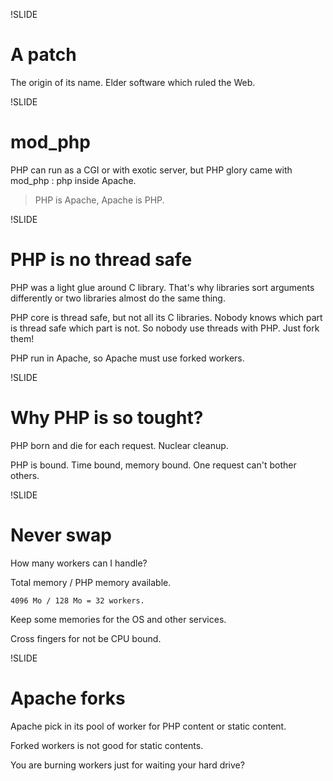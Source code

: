 !SLIDE

# A patch #

The origin of its name. Elder software which ruled the Web.

!SLIDE

# mod\_php #

PHP can run as a CGI or with exotic server,
but PHP glory came with mod\_php : php inside Apache.

>PHP is Apache, Apache is PHP.

!SLIDE

# PHP is no thread safe #

PHP was a light glue around C library.
That's why libraries sort arguments differently
or two libraries almost do the same thing.

PHP core is thread safe, but not all its C libraries.
Nobody knows which part is thread safe which part is not.
So nobody use threads with PHP. Just fork them!

PHP run in Apache, so Apache must use forked workers.

!SLIDE

# Why PHP is so tought? #

PHP born and die for each request. Nuclear cleanup.

PHP is bound. Time bound, memory bound. One request can't bother others.

!SLIDE

# Never swap #

How many workers can I handle?

Total memory / PHP memory available.

```
4096 Mo / 128 Mo = 32 workers.
```

Keep some memories for the OS and other services.

Cross fingers for not be CPU bound.

!SLIDE

# Apache forks #

Apache pick in its pool of worker for PHP content or static content.

Forked workers is not good for static contents.

You are burning workers just for waiting your hard drive?
